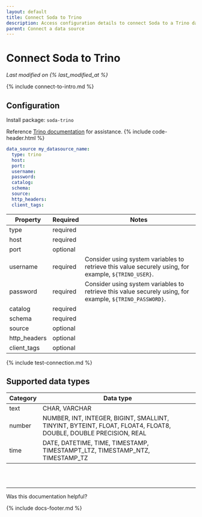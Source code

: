 ```yaml
---
layout: default
title: Connect Soda to Trino
description: Access configuration details to connect Soda to a Trino data source.
parent: Connect a data source
---
```


# Connect Soda to Trino
*Last modified on {% last_modified_at %}*

{% include connect-to-intro.md %}

## Configuration

Install package: `soda-trino`

Reference <a href="https://trino.io/docs/current/overview/concepts.html#" target="_blank">Trino documentation</a> for assistance.
{% include code-header.html %}
```yaml
data_source my_datasource_name:
  type: trino
  host: 
  port: 
  username: 
  password: 
  catalog: 
  schema:
  source:
  http_headers:
  client_tags:
```

| Property | Required | Notes |
| -------- | -------- | ----- |
| type     | required |       |
| host     | required |       |
| port     | optional |       |
| username | required | Consider using system variables to retrieve this value securely using, for example, `${TRINO_USER}`. |
| password | required | Consider using system variables to retrieve this value securely using, for example, `${TRINO_PASSWORD}`. |
| catalog  | required |       |
| schema   | required |       |
| source   | optional |       |
| http_headers | optional |   |
| client_tags | optional |    |


{% include test-connection.md %}


## Supported data types

| Category | Data type                                                                                                       |
| -------- | --------------------------------------------------------------------------------------------------------------- |
| text     | CHAR, VARCHAR                                                                          |
| number   | NUMBER, INT, INTEGER, BIGINT, SMALLINT, TINYINT, BYTEINT, FLOAT, FLOAT4, FLOAT8, DOUBLE, DOUBLE PRECISION, REAL |
| time     | DATE, DATETIME, TIME, TIMESTAMP, TIMESTAMPT_LTZ, TIMESTAMP_NTZ, TIMESTAMP_TZ                                    |


<br />
<br />

---

Was this documentation helpful?

<!-- LikeBtn.com BEGIN -->
<span class="likebtn-wrapper" data-theme="tick" data-i18n_like="Yes" data-ef_voting="grow" data-show_dislike_label="true" data-counter_zero_show="true" data-i18n_dislike="No"></span>
<script>(function(d,e,s){if(d.getElementById("likebtn_wjs"))return;a=d.createElement(e);m=d.getElementsByTagName(e)[0];a.async=1;a.id="likebtn_wjs";a.src=s;m.parentNode.insertBefore(a, m)})(document,"script","//w.likebtn.com/js/w/widget.js");</script>
<!-- LikeBtn.com END -->

{% include docs-footer.md %}
